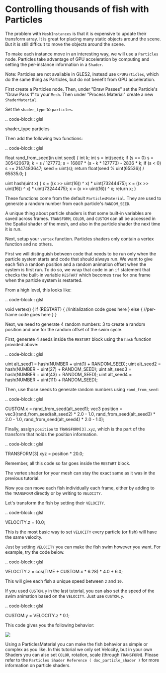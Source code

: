 

Controlling thousands of fish with Particles
============================================

The problem with `MeshInstances` is that it is expensive to
update their transform array. It is great for placing many static objects around the
scene. But it is still difficult to move the objects around the scene.

To make each instance move in an interesting way, we will use a
`Particles` node. Particles take advantage of GPU acceleration
by computing and setting the per-instance information in a `Shader`.

Note:
 Particles are not available in GLES2, instead use `CPUParticles`,
          which do the same thing as Particles, but do not benefit from GPU acceleration.

First create a Particles node. Then, under "Draw Passes" set the Particle's "Draw Pass 1" to your
`Mesh`. Then under "Process Material" create a new
`ShaderMaterial`.

Set the `shader_type` to `particles`.

.. code-block:: glsl

  shader_type particles

Then add the following two functions:

.. code-block:: glsl

  float rand_from_seed(in uint seed) {
    int k;
    int s = int(seed);
    if (s == 0)
      s = 305420679;
    k = s / 127773;
    s = 16807 * (s - k * 127773) - 2836 * k;
    if (s < 0)
      s += 2147483647;
    seed = uint(s);
    return float(seed % uint(65536)) / 65535.0;
  }

  uint hash(uint x) {
    x = ((x >> uint(16)) ^ x) * uint(73244475);
    x = ((x >> uint(16)) ^ x) * uint(73244475);
    x = (x >> uint(16)) ^ x;
    return x;
  }

These functions come from the default `ParticlesMaterial`.
They are used to generate a random number from each particle's `RANDOM_SEED`.

A unique thing about particle shaders is that some built-in variables are saved across frames.
`TRANSFORM`, `COLOR`, and `CUSTOM` can all be accessed in the Spatial shader of the mesh, and
also in the particle shader the next time it is run.

Next, setup your `vertex` function. Particles shaders only contain a vertex function
and no others.

First we will distinguish between code that needs to be run only when the particle system starts
and code that should always run. We want to give each fish a random position and a random animation
offset when the system is first run. To do so, we wrap that code in an `if` statement that checks the
built-in variable `RESTART` which becomes `true` for one frame when the particle system is restarted.

From a high level, this looks like:

.. code-block:: glsl

  void vertex() {
    if (RESTART) {
      //Initialization code goes here
    } else {
      //per-frame code goes here
    }
  }

Next, we need to generate 4 random numbers: 3 to create a random position and one for the random
offset of the swim cycle.

First, generate 4 seeds inside the `RESTART` block using the `hash` function provided above:

.. code-block:: glsl

  uint alt_seed1 = hash(NUMBER + uint(1) + RANDOM_SEED);
  uint alt_seed2 = hash(NUMBER + uint(27) + RANDOM_SEED);
  uint alt_seed3 = hash(NUMBER + uint(43) + RANDOM_SEED);
  uint alt_seed4 = hash(NUMBER + uint(111) + RANDOM_SEED);

Then, use those seeds to generate random numbers using `rand_from_seed`:

.. code-block:: glsl

  CUSTOM.x = rand_from_seed(alt_seed1);
  vec3 position = vec3(rand_from_seed(alt_seed2) * 2.0 - 1.0,
                       rand_from_seed(alt_seed3) * 2.0 - 1.0,
                       rand_from_seed(alt_seed4) * 2.0 - 1.0);

Finally, assign `position` to `TRANSFORM[3].xyz`, which is the part of the transform that holds
the position information.

.. code-block:: glsl

  TRANSFORM[3].xyz = position * 20.0;

Remember, all this code so far goes inside the `RESTART` block.

The vertex shader for your mesh can stay the exact same as it was in the previous tutorial.

Now you can move each fish individually each frame, either by adding to the `TRANSFORM` directly
or by writing to `VELOCITY`.

Let's transform the fish by setting their `VELOCITY`.

.. code-block:: glsl

  VELOCITY.z = 10.0;

This is the most basic way to set `VELOCITY` every particle (or fish) will have the same velocity.

Just by setting `VELOCITY` you can make the fish swim however you want. For example, try the code
below.

.. code-block:: glsl

  VELOCITY.z = cos(TIME + CUSTOM.x * 6.28) * 4.0 + 6.0;

This will give each fish a unique speed between `2` and `10`.

If you used `CUSTOM.y` in the last tutorial, you can also set the speed of the swim animation based
on the `VELOCITY`. Just use `CUSTOM.y`.

.. code-block:: glsl

  CUSTOM.y = VELOCITY.z * 0.1;

This code gives you the following behavior:

![](img/scene.gif)

Using a ParticlesMaterial you can make the fish behavior as simple or complex as you like. In this
tutorial we only set Velocity, but in your own Shaders you can also set `COLOR`, rotation, scale
(through `TRANSFORM`). Please refer to the `Particles Shader Reference ( doc_particle_shader )`
for more information on particle shaders.
